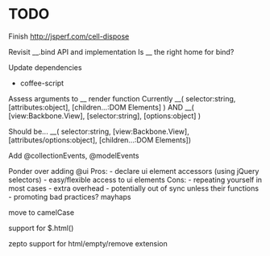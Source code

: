 TODO
====

Finish http://jsperf.com/cell-dispose

Revisit __.bind API and implementation
  Is __ the right home for bind?

Update dependencies
  - coffee-script

Assess arguments to __ render function
  Currently
    __( selector:string, [attributes:object], [children...:DOM Elements] )
    AND
    __( [view:Backbone.View], [selector:string], [options:object] )

  Should be...
    __( selector:string, [view:Backbone.View], [attributes/options:object], [children...:DOM Elements])

Add @collectionEvents, @modelEvents

Ponder over adding @ui
  Pros: 
    - declare ui element accessors (using jQuery selectors)
    - easy/flexible access to ui elements
  Cons: 
    - repeating yourself in most cases
    - extra overhead
    - potentially out of sync unless their functions
    - promoting bad practices? mayhaps

move to camelCase
  
support for $.html()

zepto support for html/empty/remove extension
